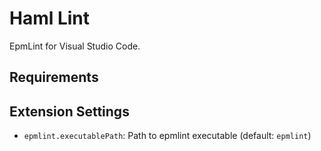 # Haml Lint

EpmLint for Visual Studio Code.

## Requirements

## Extension Settings

- `epmlint.executablePath`: Path to epmlint executable (default: `epmlint`)

